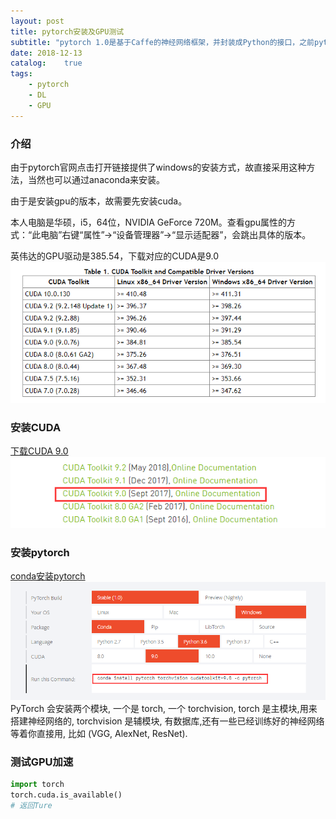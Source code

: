 ```yaml
---
layout: post
title: pytorch安装及GPU测试
subtitle: "pytorch 1.0是基于Caffe的神经网络框架，并封装成Python的接口，之前pytorch一直没有windos版本，现在已经支持windos系统，本文是pytorch在windos系统的安装，并测试GPU"
date: 2018-12-13
catalog:    true
tags:
    - pytorch
    - DL
    - GPU
---
```


### **介绍**

由于pytorch官网点击打开链接提供了windows的安装方式，故直接采用这种方法，当然也可以通过anaconda来安装。

由于是安装gpu的版本，故需要先安装cuda。

本人电脑是华硕，i5，64位，NVIDIA GeForce 720M。查看gpu属性的方式：“此电脑”右键“属性”→“设备管理器”→“显示适配器”，会跳出具体的版本。

英伟达的GPU驱动是385.54，下载对应的CUDA是9.0
![](/img/drivers.png)

### **安装CUDA**
[下载CUDA 9.0](https://developer.nvidia.com/cuda-90-download-archive?target_os=Windows&target_arch=x86_64&target_version=10&target_type=exelocal)
![](/img/cuda9.png)

### **安装pytorch**
[conda安装pytorch](https://pytorch.org/)
![](/img/pytorch.png)
PyTorch 会安装两个模块, 一个是 torch, 一个 torchvision, torch 是主模块,用来搭建神经网络的, torchvision 是辅模块, 有数据库,还有一些已经训练好的神经网络等着你直接用, 比如 (VGG, AlexNet, ResNet).

### **测试GPU加速**

```Python
import torch
torch.cuda.is_available()
# 返回Ture
```
